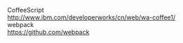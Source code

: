 CoffeeScript    
http://www.ibm.com/developerworks/cn/web/wa-coffee1/     
webpack    
https://github.com/webpack    